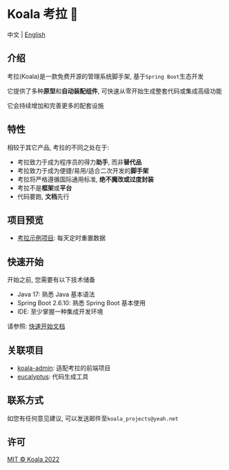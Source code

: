 # Koala 考拉 :koala:

中文 | [English](README.en.md)

## 介绍

考拉(Koala)是一款免费开源的管理系统脚手架, 基于`Spring Boot`生态开发

它提供了多种**原型**和**自动装配组件**, 可快速从零开始生成整套代码或集成高级功能

它会持续增加和完善更多的配套设施

## 特性

相较于其它产品, 考拉的不同之处在于:

- 考拉致力于成为程序员的得力**助手**, 而非**替代品**
- 考拉致力于成为便捷/易用/适合二次开发的**脚手架**
- 考拉将严格遵循国际通用标准, **绝不魔改或过度封装**
- 考拉不是**框架**或**平台**
- 代码要跑, **文档**先行

## 项目预览

- [考拉示例项目](https://koala.dxl.pink/): 每天定时重置数据

## 快速开始

开始之前, 您需要有以下技术储备

- Java 17: 熟悉 Java 基本语法
- Spring Boot 2.6.10: 熟悉 Spring Boot 基本使用
- IDE: 至少掌握一种集成开发环境

请参照: [快速开始文档](docs/guide/getting-started.md)

## 关联项目

- [koala-admin](https://github.com/koala-projects/koala-admin): 适配考拉的前端项目
- [eucalyptus](https://github.com/koala-projects/eucalyptus): 代码生成工具

## 联系方式

如您有任何意见建议, 可以发送邮件至`koala_projects@yeah.net`

## 许可

[MIT © Koala 2022](./LICENSE)
